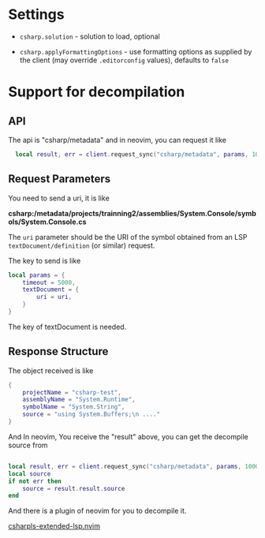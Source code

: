 # Settings

- `csharp.solution` - solution to load, optional

- `csharp.applyFormattingOptions` - use formatting options as supplied by the
  client (may override `.editorconfig` values), defaults to `false`

# Support for decompilation

## API

The api is "csharp/metadata" and in neovim, you can request it like

```lua
  local result, err = client.request_sync("csharp/metadata", params, 10000)
```

## Request Parameters
You need to send a uri, it is like

**csharp:/metadata/projects/trainning2/assemblies/System.Console/symbols/System.Console.cs**

The `uri` parameter should be the URI of the symbol obtained from an LSP `textDocument/definition` (or similar) request.

The key to send is like

```lua
local params = {
	timeout = 5000,
	textDocument = {
		uri = uri,
	}
}
```

The key of textDocument is needed.

## Response Structure

The object received is like

```lua
{
	projectName = "csharp-test",
	assemblyName = "System.Runtime",
	symbolName = "System.String",
	source = "using System.Buffers;\n ...."
}
```

And In neovim, You receive the "result" above, you can get the decompile source from

```lua

local result, err = client.request_sync("csharp/metadata", params, 10000)
local source
if not err then
	source = result.result.source
end
```

And there is a plugin of neovim for you to decompile it.

[csharpls-extended-lsp.nvim](https://github.com/chen244/csharpls-extended-lsp.nvim)
